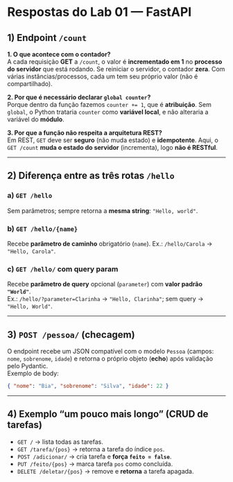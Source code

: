 # Respostas do Lab 01 — FastAPI

## 1) Endpoint `/count`
**1. O que acontece com o contador?**  
A cada requisição **GET** a `/count`, o valor é **incrementado em 1** no **processo do servidor** que está rodando. Se reiniciar o servidor, o contador **zera**. Com várias instâncias/processos, cada um tem seu próprio valor (não é compartilhado).

**2. Por que é necessário declarar `global counter`?**  
Porque dentro da função fazemos `counter += 1`, que é **atribuição**. Sem `global`, o Python trataria `counter` como **variável local**, e não alteraria a variável do **módulo**.

**3. Por que a função não respeita a arquitetura REST?**  
Em REST, `GET` deve ser **seguro** (não muda estado) e **idempotente**. Aqui, o `GET /count` **muda o estado do servidor** (incrementa), logo **não é RESTful**.

---

## 2) Diferença entre as três rotas `/hello`
### a) `GET /hello`
Sem parâmetros; sempre retorna a **mesma string**: `"Hello, world"`.

### b) `GET /hello/{name}`
Recebe **parâmetro de caminho** obrigatório (`name`). Ex.: `/hello/Carola` → `"Hello, Carola"`.

### c) `GET /hello/` com query param
Recebe **parâmetro de query** opcional (`parameter`) com **valor padrão `"World"`**.  
Ex.: `/hello/?parameter=Clarinha` → `"Hello, Clarinha"`; sem query → `"Hello, World"`.

---

## 3) `POST /pessoa/` (checagem)
O endpoint recebe um JSON compatível com o modelo `Pessoa` (campos: `nome`, `sobrenome`, `idade`) e retorna o próprio objeto (**echo**) após validação pelo Pydantic.  
Exemplo de body:
```json
{ "nome": "Bia", "sobrenome": "Silva", "idade": 22 }
```

---

## 4) Exemplo “um pouco mais longo” (CRUD de tarefas)
- `GET /` → lista todas as tarefas.  
- `GET /tarefa/{pos}` → retorna a tarefa do índice `pos`.  
- `POST /adicionar/` → cria tarefa e **força `feito = false`**.  
- `PUT /feito/{pos}` → marca tarefa `pos` como concluída.  
- `DELETE /deletar/{pos}` → remove e **retorna** a tarefa apagada.